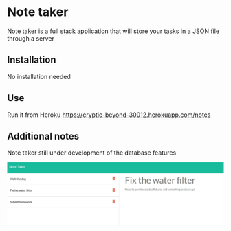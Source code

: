 # Note taker

Note taker is a full stack application that will store your tasks in a JSON file through a server

## Installation

No installation needed

## Use

Run it from Heroku  https://cryptic-beyond-30012.herokuapp.com/notes


## Additional notes
Note taker still under development of the database features


![note-taker](https://github.com/esgarsad/note-taker/blob/main/public/assets/images/note-taker.jpg)


